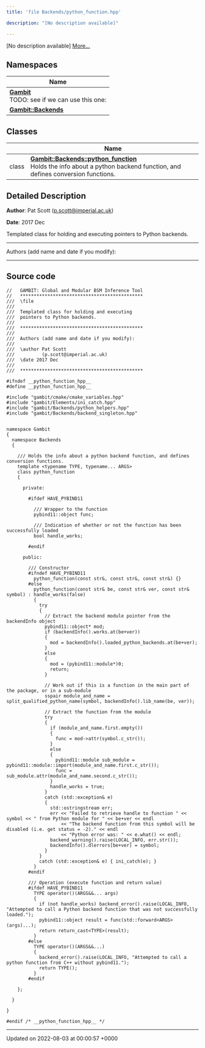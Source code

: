 ```yaml
---
title: 'file Backends/python_function.hpp'

description: "[No description available]"

---
```







[No description available] [More...](#detailed-description)

## Namespaces

| Name           |
| -------------- |
| **[Gambit](/documentation/code/gambit_sphinx/namespaces/namespacegambit/)** <br>TODO: see if we can use this one:  |
| **[Gambit::Backends](/documentation/code/gambit_sphinx/namespaces/namespacegambit_1_1backends/)**  |

## Classes

|                | Name           |
| -------------- | -------------- |
| class | **[Gambit::Backends::python_function](/documentation/code/gambit_sphinx/classes/classgambit_1_1backends_1_1python__function/)** <br>Holds the info about a python backend function, and defines conversion functions.  |

## Detailed Description


**Author**: Pat Scott ([p.scott@imperial.ac.uk](mailto:p.scott@imperial.ac.uk)) 

**Date**: 2017 Dec

Templated class for holding and executing pointers to Python backends.



------------------

Authors (add name and date if you modify):



------------------




## Source code

```
//   GAMBIT: Global and Modular BSM Inference Tool
//   *********************************************
///  \file
///
///  Templated class for holding and executing
///  pointers to Python backends.
///
///  *********************************************
///
///  Authors (add name and date if you modify):
///
///  \author Pat Scott
///          (p.scott@imperial.ac.uk)
///  \date 2017 Dec
///
///  *********************************************

#ifndef __python_function_hpp__
#define __python_function_hpp__

#include "gambit/cmake/cmake_variables.hpp"
#include "gambit/Elements/ini_catch.hpp"
#include "gambit/Backends/python_helpers.hpp"
#include "gambit/Backends/backend_singleton.hpp"


namespace Gambit
{
  namespace Backends
  {

    /// Holds the info about a python backend function, and defines conversion functions.
    template <typename TYPE, typename... ARGS>
    class python_function
    {

      private:

        #ifdef HAVE_PYBIND11

          /// Wrapper to the function
          pybind11::object func;

          /// Indication of whether or not the function has been successfully loaded
          bool handle_works;

        #endif

      public:

        /// Constructor
        #ifndef HAVE_PYBIND11
          python_function(const str&, const str&, const str&) {}
        #else
          python_function(const str& be, const str& ver, const str& symbol) : handle_works(false)
          {
            try
            {
              // Extract the backend module pointer from the backendInfo object
              pybind11::object* mod;
              if (backendInfo().works.at(be+ver))
              {
                mod = backendInfo().loaded_python_backends.at(be+ver);
              }
              else
              {
                mod = (pybind11::module*)0;
                return;
              }

              // Work out if this is a function in the main part of the package, or in a sub-module
              sspair module_and_name = split_qualified_python_name(symbol, backendInfo().lib_name(be, ver));

              // Extract the function from the module
              try
              {
                if (module_and_name.first.empty())
                {
                  func = mod->attr(symbol.c_str());
                }
                else
                {
                  pybind11::module sub_module = pybind11::module::import(module_and_name.first.c_str());
                  func = sub_module.attr(module_and_name.second.c_str());
                }
                handle_works = true;
              }
              catch (std::exception& e)
              {
                std::ostringstream err;
                err << "Failed to retrieve handle to function " << symbol << " from Python module for " << be+ver << endl
                    << "The backend function from this symbol will be disabled (i.e. get status = -2)." << endl
                    << "Python error was: " << e.what() << endl;
                backend_warning().raise(LOCAL_INFO, err.str());
                backendInfo().dlerrors[be+ver] = symbol;
              }
            }
            catch (std::exception& e) { ini_catch(e); }
          }
        #endif

        /// Operation (execute function and return value)
        #ifdef HAVE_PYBIND11
          TYPE operator()(ARGS&&... args)
          {
            if (not handle_works) backend_error().raise(LOCAL_INFO, "Attempted to call a Python backend function that was not successfully loaded.");
            pybind11::object result = func(std::forward<ARGS>(args)...);
            return return_cast<TYPE>(result);
          }
        #else
          TYPE operator()(ARGS&&...)
          {
            backend_error().raise(LOCAL_INFO, "Attempted to call a python function from C++ without pybind11.");
            return TYPE();
          }
        #endif

    };

  }

}

#endif /* __python_function_hpp__ */
```


-------------------------------

Updated on 2022-08-03 at 00:00:57 +0000
